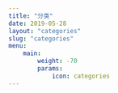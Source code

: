 ```yaml
---
title: "分类"
date: 2019-05-28
layout: "categories"
slug: "categories"
menu:
    main:
        weight: -70
        params: 
            icon: categories
---
```

